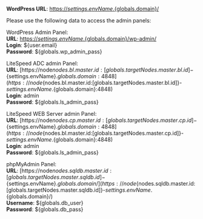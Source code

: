 **WordPress URL**: [https://${settings.envName}.${globals.domain}/](https://${settings.envName}.${globals.domain}/)

Please use the following data to access the admin panels:

WordPress Admin Panel:  
**URL**: [https://${settings.envName}.${globals.domain}/wp-admin/](https://${settings.envName}.${globals.domain}/wp-admin/)  
**Login**: ${user.email}  
**Password**: ${globals.wp_admin_pass}  

LiteSpeed ADC admin Panel:   
**URL**: [https://node${nodes.bl.master.id:[globals.targetNodes.master.bl.id]}-${settings.envName}.${globals.domain}:4848](https://node${nodes.bl.master.id:[globals.targetNodes.master.bl.id]}-${settings.envName}.${globals.domain}:4848)  
**Login**: admin  
**Password**: ${globals.ls_admin_pass}  

LiteSpeed WEB Server admin Panel:   
**URL**: [https://node${nodes.cp.master.id:[globals.targetNodes.master.cp.id]}-${settings.envName}.${globals.domain}:4848](https://node${nodes.bl.master.id:[globals.targetNodes.master.cp.id]}-${settings.envName}.${globals.domain}:4848)  
**Login**: admin  
**Password**: ${globals.ls_admin_pass}  

phpMyAdmin Panel:   
**URL**: [https://node${nodes.sqldb.master.id:[globals.targetNodes.master.sqldb.id]}-${settings.envName}.${globals.domain}/](https://node${nodes.sqldb.master.id:[globals.targetNodes.master.sqldb.id]}-${settings.envName}.${globals.domain}/)  
**Username**: ${globals.db_user}    
**Password**: ${globals.db_pass}  
